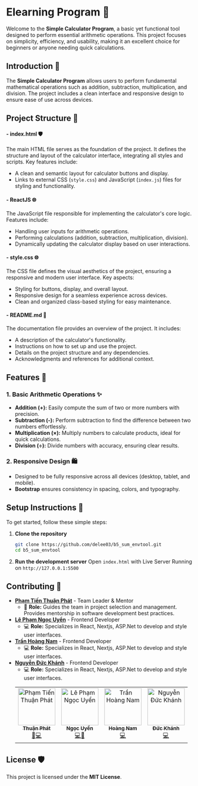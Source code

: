 # Elearning Program 🧮

Welcome to the **Simple Calculator Program**, a basic yet functional tool designed to perform essential arithmetic operations. This project focuses on simplicity, efficiency, and usability, making it an excellent choice for beginners or anyone needing quick calculations.

## Introduction 🚀

The **Simple Calculator Program** allows users to perform fundamental mathematical operations such as addition, subtraction, multiplication, and division. The project includes a clean interface and responsive design to ensure ease of use across devices.

## Project Structure 📂

#### - **index.html** 🛡️

The main HTML file serves as the foundation of the project. It defines the structure and layout of the calculator interface, integrating all styles and scripts. Key features include:

- A clean and semantic layout for calculator buttons and display.
- Links to external CSS (`style.css`) and JavaScript (`index.js`) files for styling and functionality.

#### - **ReactJS** 🌐

The JavaScript file responsible for implementing the calculator's core logic. Features include:

- Handling user inputs for arithmetic operations.
- Performing calculations (addition, subtraction, multiplication, division).
- Dynamically updating the calculator display based on user interactions.

#### - **style.css** 🌐

The CSS file defines the visual aesthetics of the project, ensuring a responsive and modern user interface. Key aspects:

- Styling for buttons, display, and overall layout.
- Responsive design for a seamless experience across devices.
- Clean and organized class-based styling for easy maintenance.

#### - **README.md** 🛂

The documentation file provides an overview of the project. It includes:

- A description of the calculator's functionality.
- Instructions on how to set up and use the project.
- Details on the project structure and any dependencies.
- Acknowledgments and references for additional context.

## Features 🧮

### 1. Basic Arithmetic Operations ✨

- **Addition (+):** Easily compute the sum of two or more numbers with precision.
- **Subtraction (-):** Perform subtraction to find the difference between two numbers effortlessly.
- **Multiplication (×):** Multiply numbers to calculate products, ideal for quick calculations.
- **Division (÷):** Divide numbers with accuracy, ensuring clear results.

### 2. Responsive Design 🛍️

- Designed to be fully responsive across all devices (desktop, tablet, and mobile).
- **Bootstrap** ensures consistency in spacing, colors, and typography.

## Setup Instructions 🚪

To get started, follow these simple steps:

1. **Clone the repository**

   ```bash
   git clone https://github.com/delee03/b5_sum_envtool.git
   cd b5_sum_envtool
   ```

2. **Run the development server**
   Open `index.html` with Live Server
   Running on `http://127.0.0.1:5500`

## Contributing 🤝

- **[Phạm Tiến Thuận Phát](https://github.com/delee03)** - Team Leader & Mentor
  - 📖 **Role:** Guides the team in project selection and management. Provides mentorship in software development best practices.
- **[Lê Phạm Ngọc Uyển](https://github.com/ngcuyen)** - Frontend Developer
  - 💻 **Role:** Specializes in React, Nextjs, ASP.Net to develop and style user interfaces.
- **[Trần Hoàng Nam](https://github.com/Nam-th)** - Frontend Developer
  - 💻 **Role:** Specializes in React, Nextjs, ASP.Net to develop and style user interfaces.
- **[Nguyễn Đức Khánh](https://github.com/duckhanh696824)** - Frontend Developer
  - 💻 **Role:** Specializes in React, Nextjs, ASP.Net to develop and style user interfaces.
  <table align="center">
    <tbody>
  	<tr>
  		<td align="center"><a href="https://github.com/delee03"><img src="https://avatars.githubusercontent.com/delee03" width="100px;" alt="Phạm Tiến Thuận Phát"/><br/><sub><b>Thuận Phát</b></sub></a><br/><a href="https://github.com/delee03" title="Document">📝</a><a href="https://github.com/qoucname2202" title="Code">💻</a></td>
  		<td align="center"><a href="https://github.com/ngcuyen"><img src="https://avatars.githubusercontent.com/ngcuyen" width="100px;" alt="Lê Phạm Ngọc Uyển" /><br/><sub><b>Ngọc Uyển</b></sub></a><br/><a href="https://github.com/chantay123" title="Code">💻</a><a href="https://github.com/chantay123" title="Design">🎨</a></td>
  		<td align="center"><a href="https://github.com/Nam-th"><img src="https://avatars.githubusercontent.com/Nam-th" width="100px;" alt="Trần Hoàng Nam"/><br/><sub><b>Hoàng Nam</b></sub></a><br/><a href="https://github.com/Nam-th" title="Code">💻</a></td>
        <td align="center"><a href="https://github.com/duckhanh696824"><img src="https://avatars.githubusercontent.com/duckhanh696824" width="100px;" alt="Nguyễn Đức Khánh"/><br/><sub><b>Đức Khánh</b></sub></a><br/><a href="https://github.com/Nam-th" title="Code">💻</a></td>
  	</tr>
  	</tbody>
  </table>

## License 🛡️

This project is licensed under the **MIT License**.
